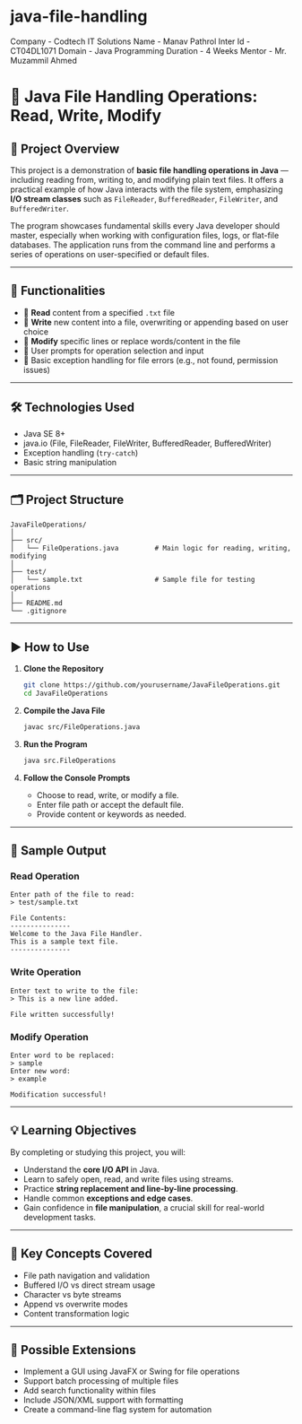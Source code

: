 # java-file-handling
Company - Codtech IT Solutions
Name - Manav Pathrol
Inter Id - CT04DL1071
Domain - Java Programming
Duration - 4 Weeks
Mentor -  Mr. Muzammil Ahmed


# 📄 Java File Handling Operations: Read, Write, Modify

## 📌 Project Overview

This project is a demonstration of **basic file handling operations in Java** — including reading from, writing to, and modifying plain text files. It offers a practical example of how Java interacts with the file system, emphasizing **I/O stream classes** such as `FileReader`, `BufferedReader`, `FileWriter`, and `BufferedWriter`.

The program showcases fundamental skills every Java developer should master, especially when working with configuration files, logs, or flat-file databases. The application runs from the command line and performs a series of operations on user-specified or default files.

---

## 🔧 Functionalities

* 📂 **Read** content from a specified `.txt` file
* 📝 **Write** new content into a file, overwriting or appending based on user choice
* 🔁 **Modify** specific lines or replace words/content in the file
* 💬 User prompts for operation selection and input
* 🚫 Basic exception handling for file errors (e.g., not found, permission issues)

---

## 🛠️ Technologies Used

* Java SE 8+
* java.io (File, FileReader, FileWriter, BufferedReader, BufferedWriter)
* Exception handling (`try-catch`)
* Basic string manipulation

---

## 🗂️ Project Structure

```
JavaFileOperations/
│
├── src/
│   └── FileOperations.java         # Main logic for reading, writing, modifying
│
├── test/
│   └── sample.txt                  # Sample file for testing operations
│
├── README.md
└── .gitignore
```

---

## ▶️ How to Use

1. **Clone the Repository**

   ```bash
   git clone https://github.com/yourusername/JavaFileOperations.git
   cd JavaFileOperations
   ```

2. **Compile the Java File**

   ```bash
   javac src/FileOperations.java
   ```

3. **Run the Program**

   ```bash
   java src.FileOperations
   ```

4. **Follow the Console Prompts**

   * Choose to read, write, or modify a file.
   * Enter file path or accept the default file.
   * Provide content or keywords as needed.

---

## 🧪 Sample Output

### Read Operation

```
Enter path of the file to read:
> test/sample.txt

File Contents:
---------------
Welcome to the Java File Handler.
This is a sample text file.
---------------
```

### Write Operation

```
Enter text to write to the file:
> This is a new line added.

File written successfully!
```

### Modify Operation

```
Enter word to be replaced:
> sample
Enter new word:
> example

Modification successful!
```

---

## 💡 Learning Objectives

By completing or studying this project, you will:

* Understand the **core I/O API** in Java.
* Learn to safely open, read, and write files using streams.
* Practice **string replacement and line-by-line processing**.
* Handle common **exceptions and edge cases**.
* Gain confidence in **file manipulation**, a crucial skill for real-world development tasks.

---

## 🧠 Key Concepts Covered

* File path navigation and validation
* Buffered I/O vs direct stream usage
* Character vs byte streams
* Append vs overwrite modes
* Content transformation logic

---

## 🚀 Possible Extensions

* Implement a GUI using JavaFX or Swing for file operations
* Support batch processing of multiple files
* Add search functionality within files
* Include JSON/XML support with formatting
* Create a command-line flag system for automation

